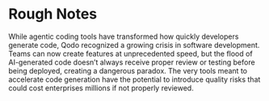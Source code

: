# Rough Notes
While agentic coding tools have transformed how quickly developers generate code, Qodo recognized a growing crisis in software development. Teams can now create features at unprecedented speed, but the flood of AI-generated code doesn’t always receive proper review or testing before being deployed, creating a dangerous paradox. The very tools meant to accelerate code generation have the potential to introduce quality risks that could cost enterprises millions if not properly reviewed.

